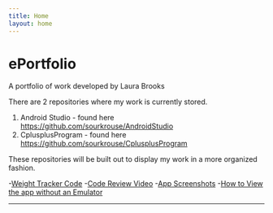 ```yaml
---
title: Home
layout: home
---
```


# ePortfolio
A portfolio of work developed by Laura Brooks

There are 2 repositories where my work is currently stored.

1) Android Studio - found here <a href="https://github.com/sourkrouse/AndroidStudio">https://github.com/sourkrouse/AndroidStudio</a>
2) CplusplusProgram - found here <a href="https://github.com/sourkrouse/CplusplusProgram">https://github.com/sourkrouse/CplusplusProgram</a>

These repositories will be built out to display my work in a more organized fashion.



-[Weight Tracker Code]
-[Code Review Video]
-[App Screenshots]
-[How to View the app without an Emulator]


----
[Weight Tracker Code]: https://github.com/sourkrouse/ePortfolio/tree/master/WeightTracker
[Code Review Video]: https://youtu.be/YTIxfNiG-sw
[App Screenshots]: https://github.com/sourkrouse/ePortfolio/blob/main/WeightTracker_Screenshots_BEFORE.docx
[How to View the app without an Emulator]: https://github.com/sourkrouse/ePortfolio/blob/main/WeightTrackerApp/APKOnline_Extension_Instructions.docx

